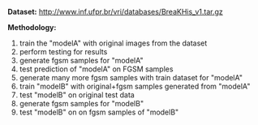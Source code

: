 **Dataset:** http://www.inf.ufpr.br/vri/databases/BreaKHis_v1.tar.gz

**Methodology:** 
1. train the "modelA" with original images from the dataset
2. perform testing for results
3. generate fgsm samples for "modelA"
4. test prediction of "modelA" on FGSM samples
5. generate many more fgsm samples with train dataset for "modelA"
6. train "modelB" with original+fgsm samples generated from "modelA"
7. test "modelB" on original test data
8. generate fgsm samples for "modelB"
9. test "modelB" on on fgsm samples of "modelB"
